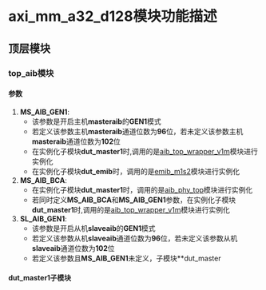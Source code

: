 # axi_mm_a32_d128模块功能描述
## 顶层模块
### top_aib模块
#### 参数
1. **MS_AIB_GEN1**:
    - 该参数是开启主机**masteraib**的**GEN1**模式
    - 若定义该参数主机**masteraib**通道位数为**96**位，若未定义该参数主机**masteraib**通道位数为**102**位
    - 在实例化子模块**dut_master1**时,调用的是[aib_top_wrapper_v1m][1]模块进行实例化
    - 在实例化子模块**dut_emib**时，调用的是[emib_m1s2][3]模块进行实例化 
1. **MS_AIB_BCA**:
    - 在实例化子模块**dut_master1**时，调用的是[aib_phy_top][2]模块进行实例化
    - 若同时定义**MS_AIB_BCA**和**MS_AIB_GEN1**参数，在实例化子模块**dut_master1**时,调用的是[aib_top_wrapper_v1m][1]模块进行实例化
2. **SL_AIB_GEN1**:
    - 该参数是开启从机**slaveaib**的**GEN1**模式
    - 若定义该参数从机**slaveaib**通道位数为**96**位，若未定义该参数从机**slaveaib**通道位数为**102**位
    - 若定义该参数且**MS_AIB_GEN1**未定义，子模块**dut_master

#### dut_master1子模块


[1]: https://github.com/chipsalliance/aib-phy-hardware/blob/master/v1.0/rev2/rtl/v1_master/c3aibadapt_wrap/rtl/aib_top_wrapper_v1m.sv
[2]: https://github.com/chipsalliance/aib-phy-hardware/blob/master/v2.0/rev1.1/rtl/bca/src/rtl/aib_top/aib_phy_top.v
[3]: https://github.com/chipsalliance/aib-phy-hardware/blob/master/v2.0/rev1/dv/emib/emib_ch_m1s2.sv